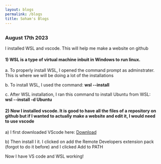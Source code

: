 ```yaml
---
layout: blogs
permalink: /blogs
title: Soham's Blogs
---
```


##
### August 17th 2023
I installed WSL and vscode. This will help me make a website on github

####  1) WSL is a type of virtual machine inbuit in Windows to run linux.

a. To properly install WSL, I opened the command prompt as adminstrater. This is where we will be doing a lot of the installations

b. To install WSL, I used the command: **wsl --install** 

c. After WSL installation, I ran this command to install Ubuntu from WSL: **wsl --install -d Ubuntu**

#### 2) Now I installed vscode. It is good to have all the files of a repository on github but if I wanted to actually make a website and edit it, I would need to use vscode

a) I first downloaded VScode here: [Download](https://code.visualstudio.com/)

b) Then install I it. I clicked on add the Remote Developers extension pack (forgot to do it before) and I clicked Add to PATH

Now I have VS code and WSL working!